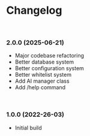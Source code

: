 # Changelog

<br>

### 2.0.0 (2025-06-21)

* Major codebase refactoring
* Better database system
* Better configuration system
* Better whitelist system
* Add AI manager class
* Add /help command

<br>

### 1.0.0 (2022-26-03)

* Initial build